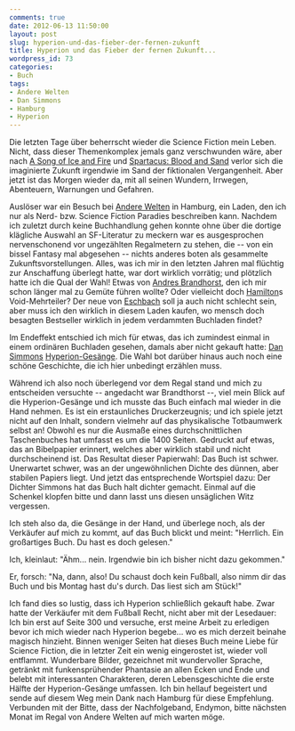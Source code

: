 ```yaml
---
comments: true
date: 2012-06-13 11:50:00
layout: post
slug: hyperion-und-das-fieber-der-fernen-zukunft
title: Hyperion und das Fieber der fernen Zukunft...
wordpress_id: 73
categories:
- Buch
tags:
- Andere Welten
- Dan Simmons
- Hamburg
- Hyperion
---
```


Die letzten Tage über beherrscht wieder die Science Fiction mein Leben. Nicht, dass dieser Themenkomplex jemals ganz verschwunden wäre, aber nach [A Song of Ice and Fire](http://de.wikipedia.org/wiki/Das_Lied_von_Eis_und_Feuer) und [Spartacus: Blood and Sand](http://de.wikipedia.org/wiki/Spartacus_(Fernsehserie)) verlor sich die imaginierte Zukunft irgendwie im Sand der fiktionalen Vergangenheit. Aber jetzt ist das Morgen wieder da, mit all seinen Wundern, Irrwegen, Abenteuern, Warnungen und Gefahren.

Auslöser war ein Besuch bei [Andere Welten](http://anderewelten.de/) in Hamburg, ein Laden, den ich nur als Nerd- bzw. Science Fiction Paradies beschreiben kann. Nachdem ich zuletzt durch keine Buchhandlung gehen konnte ohne über die dortige klägliche Auswahl an SF-Literatur zu meckern war es ausgesprochen nervenschonend vor ungezählten Regalmetern zu stehen, die -- von ein bissel Fantasy mal abgesehen -- nichts anderes boten als gesammelte Zukunftsvorstellungen. Alles, was ich mir in den letzten Jahren mal flüchtig zur Anschaffung überlegt hatte, war dort wirklich vorrätig; und plötzlich hatte ich die Qual der Wahl! Etwas von [Andres Brandhorst](http://de.wikipedia.org/wiki/Andreas_Brandhorst), den ich mir schon länger mal zu Gemüte führen wollte? Oder vielleicht doch [Hamilton](http://de.wikipedia.org/wiki/Peter_F._Hamilton)s Void-Mehrteiler? Der neue von [Eschbach](http://de.wikipedia.org/wiki/Andreas_Eschbach) soll ja auch nicht schlecht sein, aber muss ich den wirklich in diesem Laden kaufen, wo mensch doch besagten Bestseller wirklich in jedem verdammten Buchladen findet?

Im Endeffekt entschied ich mich für etwas, das ich zumindest einmal in einem ordinären Buchladen gesehen, damals aber nicht gekauft hatte: [Dan Simmons](http://de.wikipedia.org/wiki/Dan_Simmons) [Hyperion-Gesänge](http://de.wikipedia.org/wiki/Die_Hyperion-Gesänge). Die Wahl bot darüber hinaus auch noch eine schöne Geschichte, die ich hier unbedingt erzählen muss.

Während ich also noch überlegend vor dem Regal stand und mich zu entscheiden versuchte -- angedacht war Brandthorst --, viel mein Blick auf die Hyperion-Gesänge und ich musste das Buch einfach mal wieder in die Hand nehmen. Es ist ein erstaunliches Druckerzeugnis; und ich spiele jetzt nicht auf den Inhalt, sondern vielmehr auf das physikalische Totbaumwerk selbst an! Obwohl es nur die Ausmaße eines durchschnittlichen Taschenbuches hat umfasst es um die 1400 Seiten. Gedruckt auf etwas, das an Bibelpapier erinnert, welches aber wirklich stabil und nicht durchscheinend ist. Das Resultat dieser Papierwahl: Das Buch ist schwer. Unerwartet schwer, was an der ungewöhnlichen Dichte des dünnen, aber stabilen Papiers liegt. Und jetzt das entsprechende Wortspiel dazu: Der Dichter Simmons hat das Buch halt dichter gemacht. Einmal auf die Schenkel klopfen bitte und dann lasst uns diesen unsäglichen Witz vergessen.

Ich steh also da, die Gesänge in der Hand, und überlege noch, als der Verkäufer auf mich zu kommt, auf das Buch blickt und meint: "Herrlich. Ein großartiges Buch. Du hast es doch gelesen."

Ich, kleinlaut: "Ähm... nein. Irgendwie bin ich bisher nicht dazu gekommen."

Er, forsch: "Na, dann, also! Du schaust doch kein Fußball, also nimm dir das Buch und bis Montag hast du's durch. Das liest sich am Stück!"

Ich fand dies so lustig, dass ich Hyperion schließlich gekauft habe. Zwar hatte der Verkäufer mit dem Fußball Recht, nicht aber mit der Lesedauer: Ich bin erst auf Seite 300 und versuche, erst meine Arbeit zu erledigen bevor ich mich wieder nach Hyperion begebe... wo es mich derzeit beinahe magisch hinzieht. Binnen weniger Seiten hat dieses Buch meine Liebe für Science Fiction, die in letzter Zeit ein wenig eingerostet ist, wieder voll entflammt. Wunderbare Bilder, gezeichnet mit wundervoller Sprache, getränkt mit funkensprühender Phantasie an allen Ecken und Ende und belebt mit interessanten Charakteren, deren Lebensgeschichte die erste Hälfte der Hyperion-Gesänge umfassen. Ich bin hellauf begeistert und sende auf diesem Weg mein Dank nach Hamburg für diese Empfehlung. Verbunden mit der Bitte, dass der Nachfolgeband, Endymon, bitte nächsten Monat im Regal von Andere Welten auf mich warten möge.
